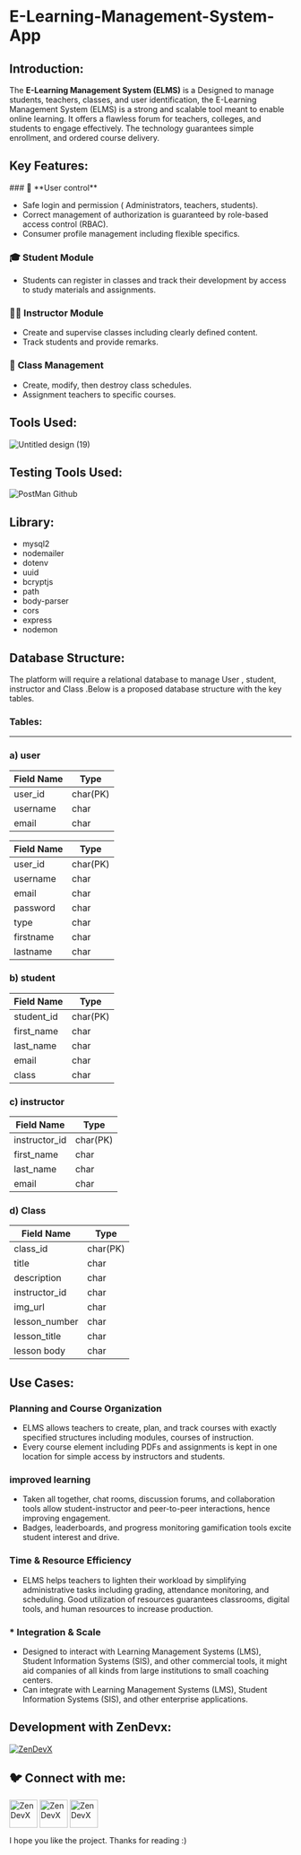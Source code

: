 # E-Learning-Management-System-App

<h2 align="left">Introduction:</h2>


The **E-Learning Management System (ELMS)** is a Designed to manage students, teachers, classes, and user identification, the E-Learning Management System (ELMS) is a strong and scalable tool meant to enable online learning. It offers a flawless forum for teachers, colleges, and students to engage effectively. The technology guarantees simple enrollment, and ordered course delivery.

<h2 align="left">Key Features:</h2>
### 🔑 **User control**

- Safe login and permission ( Administrators, teachers, students).
- Correct management of authorization is guaranteed by role-based access control (RBAC).
- Consumer profile management including flexible specifics.

### 🎓 **Student Module**

- Students can register in classes and track their development by access to study materials and assignments.

### 👨‍🏫 **Instructor Module**

- Create and supervise classes including clearly defined content.
- Track students and provide remarks.

### 🏫 **Class Management**

- Create, modify, then destroy class schedules.
- Assignment teachers to specific courses.

### 

<h2 align="left">Tools Used:</h2>

![Untitled design (19)](https://github.com/user-attachments/assets/f537dff3-87a5-45bb-b373-df253bf84a60)



<h2 align="left">Testing Tools Used:</h2>

![PostMan Github](https://github.com/user-attachments/assets/3381c639-715f-40b9-85d3-08384553ee12)


<h2 align="left">Library:</h2>

- mysql2
- nodemailer
- dotenv
- uuid
- bcryptjs
- path
- body-parser
- cors
- express
- nodemon

## **Database Structure:**

The platform will require a relational database to manage User , student, instructor and  Class  .Below is a proposed database structure with the key tables.

### **Tables**:

---

### a) user

| **Field Name** | **Type** |
| --- | --- |
| user_id | char(PK) |
| username | char |
| email | char |### a) user

| **Field Name** | **Type** |
| --- | --- |
| user_id | char(PK) |
| username | char |
| email | char |
| password | char |
| type | char |
| firstname | char |
| lastname | char |

### b) student

| **Field Name** | **Type** |
| --- | --- |
| student_id | char(PK) |
| first_name | char |
| last_name | char |
| email | char |
| class | char |

### c) instructor

| **Field Name** | **Type** |
| --- | --- |
| instructor_id | char(PK) |
| first_name | char |
| last_name | char |
| email | char |

### d) Class

| **Field Name** | **Type** |
| --- | --- |
| class_id | char(PK) |
| title | char |
| description | char |
| instructor_id | char |
| img_url | char |
| lesson_number | char |
| lesson_title | char |
| lesson body | char |

<h2 align="left">Use Cases:</h2>

### Planning and Course Organization

- ELMS allows teachers to create, plan, and track courses with exactly specified structures including modules, courses of instruction.
- Every course element including PDFs and assignments is kept in one location for simple access by instructors and students.

### **improved learning**

- Taken all together, chat rooms, discussion forums, and collaboration tools allow student-instructor and peer-to-peer interactions, hence improving engagement.
- Badges, leaderboards, and progress monitoring gamification tools excite student interest and drive.

### **Time & Resource Efficiency**

- ELMS helps teachers to lighten their workload by simplifying administrative tasks including grading, attendance monitoring, and scheduling. Good utilization of resources guarantees classrooms, digital tools, and human resources to increase production.

### * Integration & Scale

- Designed to interact with Learning Management Systems (LMS), Student Information Systems (SIS), and other commercial tools, it might aid companies of all kinds from large institutions to small coaching centers.
- Can integrate with Learning Management Systems (LMS), Student Information Systems (SIS), and other enterprise applications.

<h2 align="left">Development with ZenDevx:</h2>

<a href="https://www.zendevx.com/" target="blank"><img align="center" src="https://github.com/user-attachments/assets/7dd7220f-e83c-4490-9ac2-beab3bcf8c35" alt="ZenDevX" height="auto" width="auto" /></a>



<h2 align="left">🐦 Connect with me:</h2>
         
 
<p align="left">

<a href="https://www.linkedin.com/company/zendevx/" target="blank"><img align="center" src="https://github.com/user-attachments/assets/9a6080ca-4265-43e5-8652-9454651970a9" alt="ZenDevX" height="50" width="50" /></a>
<a href="https://www.youtube.com/@zendevx" target="blank"><img align="center" src="https://github.com/user-attachments/assets/1beefdd6-fa17-49c9-bde7-e8f30f539b96" alt="ZenDevX" height="50" width="50" /></a>
<a href="https://x.com/IamZenDevX" target="blank"><img align="center" src="https://github.com/user-attachments/assets/f1eeb865-3d23-407a-9a2b-d76b4e85c6dd" alt="ZenDevX" height="50" width="50" /></a>
</p>


I hope you like the project. Thanks for reading :)

